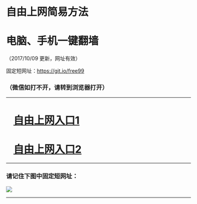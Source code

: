 ﻿# 自由上网简易方法

# 电脑、手机一键翻墙

（2017/10/09 更新，网址有效）

固定短网址：https://git.io/free99

### （微信如打不开，请转到浏览器打开）


***





# &nbsp;&nbsp; <a href="http://ft2603930824.fwq-tz-1001.info/fwqtz01.html?t=10090013836 " target="_blank">自由上网入口1</a>
# &nbsp;&nbsp; <a href="http://ft1877214627.fwq-tz-1002.info/fwqtz02.html?t=100900114388 " target="_blank">自由上网入口2</a>
***

### 请记住下图中固定短网址：

<img src="https://s3-us-west-2.amazonaws.com/fwq-1001/yjfq-20170905okok.png" /> 


***

